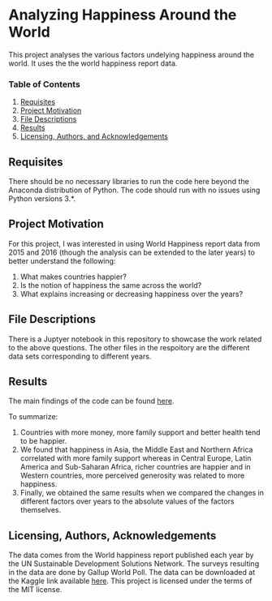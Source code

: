 # Analyzing Happiness Around the World

This project analyses the various factors undelying happiness around the world. It uses the the world happiness report data.

### Table of Contents

1. [Requisites](#requisites)
2. [Project Motivation](#motivation)
3. [File Descriptions](#files)
4. [Results](#results)
5. [Licensing, Authors, and Acknowledgements](#licensing)


## Requisites <a name="requisites"></a>

There should be no necessary libraries to run the code here beyond the Anaconda distribution of Python.  The code should run with no issues using Python versions 3.*.

## Project Motivation<a name="motivation"></a>

For this project, I was interested in using World Happiness report data from 2015 and 2016 (though the analysis can be extended to the later years) to better understand the following:

1. What makes countries happier?
2. Is the notion of happiness the same across the world?
3. What explains increasing or decreasing happiness over the years?


## File Descriptions <a name="files"></a>

There is a Juptyer notebook in this repository to showcase the work related to the above questions. The other files in the respoitory are the different data sets corresponding to different years.

## Results<a name="results"></a>

The main findings of the code can be found [here](https://medium.com/@vigyaan/what-does-happiness-means-across-the-world-1e5655776279).

To summarize:
1. Countries with more money, more family support and better health tend to be happier.
2. We found that happiness in Asia, the Middle East and Northern Africa correlated with more family support whereas in Central Europe, Latin America and Sub-Saharan Africa, richer countries are happier and in Western countries, more perceived generosity was related to more happiness.
3. Finally, we obtained the same results when we compared the changes in different factors over years to the absolute values of the factors themselves.


## Licensing, Authors, Acknowledgements<a name="licensing"></a>

The data comes from the World happiness report published each year by the UN Sustainable Development Solutions Network. The surveys resulting in the data are done by Gallup World Poll.  The data can be downloaded at the Kaggle link available [here](https://www.kaggle.com/unsdsn/world-happiness). This project is licensed under the terms of the MIT license.

